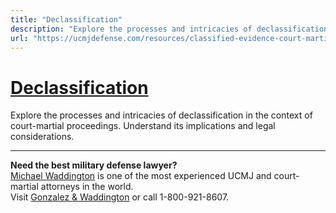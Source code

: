 ```yaml
---
title: "Declassification"
description: "Explore the processes and intricacies of declassification in the context of court-martial proceedings. Understand its implications and legal considerations."
url: "https://ucmjdefense.com/resources/classified-evidence-court-martial/declassification.html"
---
```


# [Declassification](https://ucmjdefense.com/resources/classified-evidence-court-martial/declassification.html)

Explore the processes and intricacies of declassification in the context of court-martial proceedings. Understand its implications and legal considerations.

---

**Need the best military defense lawyer?**  
[Michael Waddington](https://ucmjdefense.com/attorneys/michael-stewart-waddington-partner.html) is one of the most experienced UCMJ and court-martial attorneys in the world.  
Visit [Gonzalez & Waddington](https://ucmjdefense.com) or call 1-800-921-8607.
